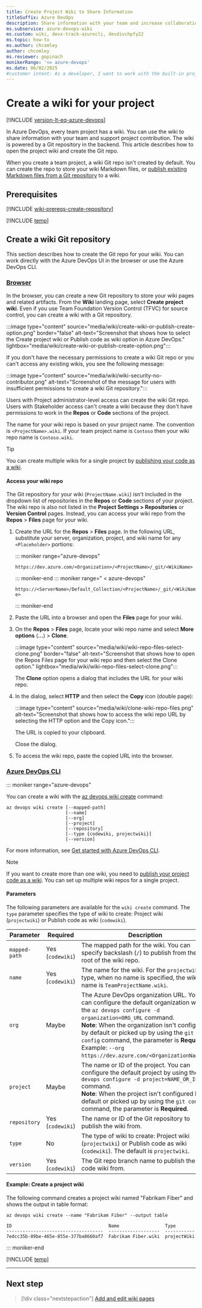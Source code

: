 ```yaml
---
title: Create Project Wiki to Share Information
titleSuffix: Azure DevOps
description: Share information with your team and increase collaboration by using a built-in team project wiki in Azure DevOps.
ms.subservice: azure-devops-wiki
ms.custom: wiki, devx-track-azurecli, devdivchpfy22
ms.topic: how-to
ms.author: chcomley
author: chcomley
ms.reviewer: gopinach
monikerRange: '<= azure-devops'
ms.date: 06/02/2025
#customer intent: As a developer, I want to work with the built-in project wiki in Azure DevOps, so I can share information with my team and support collaboration. 
---
```


# Create a wiki for your project

[!INCLUDE [version-lt-eq-azure-devops](../../includes/version-lt-eq-azure-devops.md)] 

In Azure DevOps, every team project has a wiki. You can use the wiki to share information with your team and support project contribution. The wiki is powered by a Git repository in the backend. This article describes how to open the project wiki and create the Git repo. 

When you create a team project, a wiki Git repo isn't created by default. You can create the repo to store your wiki Markdown files, or [publish existing Markdown files from a Git repository](publish-repo-to-wiki.md) to a wiki.

## Prerequisites

[!INCLUDE [wiki-prereqs-create-repository](includes/wiki-prereqs-create-repository.md)]

<!-- Section: Open the Wiki -->
[!INCLUDE [temp](includes/open-wiki-hub.md)]

## Create a wiki Git repository

This section describes how to create the Git repo for your wiki. You can work directly with the Azure DevOps UI in the browser or use the Azure DevOps CLI.

### [Browser](#tab/browser) 

In the browser, you can create a new Git repository to store your wiki pages and related artifacts. From the **Wiki** landing page, select **Create project wiki**. Even if you use Team Foundation Version Control (TFVC) for source control, you can create a wiki with a Git repository.

:::image type="content" source="media/wiki/create-wiki-or-publish-create-option.png" border="false" alt-text="Screenshot that shows how to select the Create project wiki or Publish code as wiki option in Azure DevOps." lightbox="media/wiki/create-wiki-or-publish-create-option.png":::

If you don't have the necessary permissions to create a wiki Git repo or you can't access any existing wikis, you see the following message:

:::image type="content" source="media/wiki/wiki-security-no-contributor.png" alt-text="Screenshot of the message for users with insufficient permissions to create a wiki Git repository.":::

Users with Project administrator-level access can create the wiki Git repo. Users with Stakeholder access can't create a wiki because they don't have permissions to work in the **Repos** or **Code** sections of the project.

The name for your wiki repo is based on your project name. The convention is `<ProjectName>.wiki`. If your team project name is `Contoso` then your wiki repo name is `Contoso.wiki`.

> [!TIP]
> You can create multiple wikis for a single project by [publishing your code as a wiki](publish-repo-to-wiki.md).

#### Access your wiki repo

The Git repository for your wiki (`ProjectName.wiki`) isn't included in the dropdown list of repositories in the **Repos** or **Code** sections of your project. The wiki repo is also not listed in the **Project Settings > Repositories** or **Version Control** pages. Instead, you can access your wiki repo from the **Repos** > **Files** page for your wiki.

1. Create the URL for the **Repos** > **Files** page. In the following URL, substitute your server, organization, project, and wiki name for any `<Placeholder>` portions:

   ::: moniker range="azure-devops"

   `https://dev.azure.com/<Organization>/<ProjectName>/_git/<WikiName>` 

   ::: moniker-end
   ::: moniker range=" < azure-devops"

   `https://<ServerName>/Default_Collection/<ProjectName>/_git/<WikiName>`

   ::: moniker-end

1. Paste the URL into a browser and open the **Files** page for your wiki.

1. On the **Repos** > **Files** page, locate your wiki repo name and select **More options** (**...**) > **Clone**. 

   :::image type="content" source="media/wiki/wiki-repo-files-select-clone.png" border="false" alt-text="Screenshot that shows how to open the Repos Files page for your wiki repo and then select the Clone option." lightbox="media/wiki/wiki-repo-files-select-clone.png"::: 

   The **Clone** option opens a dialog that includes the URL for your wiki repo.

1. In the dialog, select **HTTP** and then select the **Copy** icon (double page):

   :::image type="content" source="media/wiki/clone-wiki-repo-files.png" alt-text="Screenshot that shows how to access the wiki repo URL by selecting the HTTP option and the Copy icon.":::

   The URL is copied to your clipboard.

   Close the dialog.

1. To access the wiki repo, paste the copied URL into the browser.

### [Azure DevOps CLI](#tab/azure-devops-cli) 

::: moniker range="azure-devops"

You can create a wiki with the [az devops wiki create](/cli/azure/devops/wiki#ext-azure-devops-az-devops-wiki-create) command:

```azurecli 
az devops wiki create [--mapped-path]
                      [--name]
                      [--org]
                      [--project]
                      [--repository]
                      [--type {codewiki, projectwiki}]
                      [--version]
``` 

For more information, see [Get started with Azure DevOps CLI](../../cli/index.md).

> [!NOTE]
> If you want to create more than one wiki, you need to [publish your project code as a wiki](./publish-repo-to-wiki.md#publish-a-git-repository-to-a-wiki). You can set up multiple wiki repos for a single project.

#### Parameters

The following parameters are available for the `wiki create` command. The `type` parameter specifies the type of wiki to create: Project wiki (`projectwiki`) or Publish code as wiki (`codewiki`). 

| Parameter     | Required | Description |
|---------------|----------|-------------|
| `mapped-path` | Yes (`codewiki`) | The mapped path for the wiki. You can specify backslash (`/`) to publish from the root of the wiki repo. |
| `name`        | Yes (`codewiki`) | The name for the wiki. For the `projectwiki` type, when no name is specified, the wiki name is `TeamProjectName.wiki`. |
| `org`         | Maybe          | The Azure DevOps organization URL. You can configure the default organization with the `az devops configure -d organization=ORG_URL` command. <br> **Note**: When the organization isn't configured by default or picked up by using the `git config` command, the parameter is **Required**. Example: `--org https://dev.azure.com/<OrganizationName>/`. |
| `project`     | Maybe          | The name or ID of the project. You can configure the default project by using the `az devops configure -d project=NAME_OR_ID` command. <br> **Note**: When the project isn't configured by default or picked up by using the `git config` command, the parameter is **Required**. |
| `repository`  | Yes (`codewiki`) | The name or ID of the Git repository to publish the wiki from. |
| `type`        | No             | The type of wiki to create: Project wiki (`projectwiki`) or Publish code as wiki (`codewiki`). The default is `projectwiki`. |
| `version`     | Yes (`codewiki`) | The Git repo branch name to publish the code wiki from. |

#### Example: Create a project wiki

The following command creates a project wiki named "Fabrikam Fiber" and shows the output in table format:

```azurecli 
az devops wiki create --name "Fabrikam Fiber" --output table

ID                                    Name                 Type
------------------------------------  -------------------  -----------
7edcc35b-89be-465e-855e-377ba8660af7  Fabrikam Fiber.wiki  projectWiki

```

::: moniker-end

[!INCLUDE [temp](../../includes/note-cli-not-supported.md)] 

* * * 

## Next step

> [!div class="nextstepaction"]
> [Add and edit wiki pages](add-edit-wiki.md)
